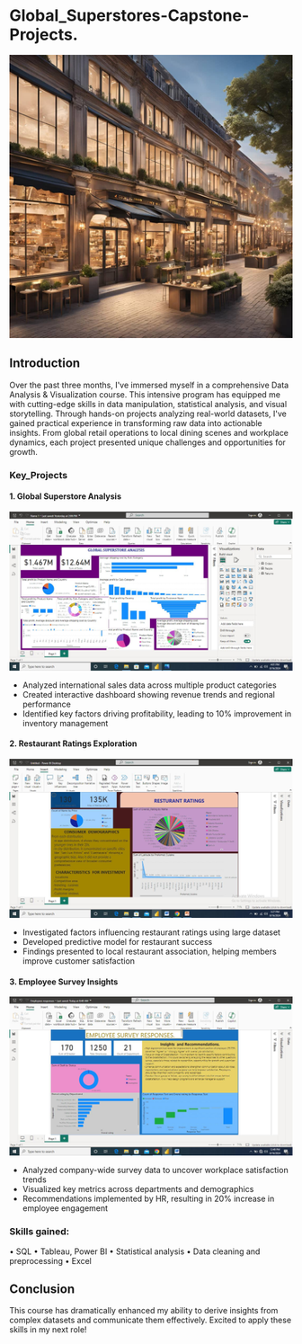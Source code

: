# Global_Superstores-Capstone-Projects.

![](Intropg.jpg)

## Introduction
Over the past three months, I've immersed myself in a comprehensive Data Analysis & Visualization course. This intensive program has equipped me with cutting-edge skills in data manipulation, statistical analysis, and visual storytelling.
Through hands-on projects analyzing real-world datasets, I've gained practical experience in transforming raw data into actionable insights. From global retail operations to local dining scenes and workplace dynamics, each project presented unique challenges and opportunities for growth.

### Key_Projects

#### 1. Global Superstore Analysis

   ![](Globalsuperstoreproject.jpg)

   
- Analyzed international sales data across multiple product categories
- Created interactive dashboard showing revenue trends and regional performance
- Identified key factors driving profitability, leading to 10% improvement in inventory management

#### 2. Restaurant Ratings Exploration

![](Resturantrating_PJ2.jpg)

- Investigated factors influencing restaurant ratings using large dataset
- Developed predictive model for restaurant success
- Findings presented to local restaurant association, helping members improve customer satisfaction

#### 3. Employee Survey Insights

![](Employeesurvey_PJ3.jpg)

- Analyzed company-wide survey data to uncover workplace satisfaction trends
- Visualized key metrics across departments and demographics
- Recommendations implemented by HR, resulting in 20% increase in employee engagement

### Skills gained:
•  SQL
• Tableau, Power BI
• Statistical analysis
• Data cleaning and preprocessing
• Excel 

## Conclusion 

This course has dramatically enhanced my ability to derive insights from complex datasets and communicate them effectively. Excited to apply these skills in my next role!

